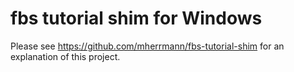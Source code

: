 # fbs tutorial shim for Windows

Please see https://github.com/mherrmann/fbs-tutorial-shim for an explanation of
this project.